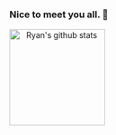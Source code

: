 ### Nice to meet you all. 👋

<div align="center">
    <!-- <a href="https://github.com/RyanProMax">
        <img align="left" src="https://github-readme-stats.vercel.app/api?username=RyanProMax&theme=tokyonight&show_icons=true&icon_color=CE1D2D&include_all_commits=true&hide=prs" alt="Ryan's github stats"/>
    </a> -->
    <a href="https://github.com/RyanProMax">
        <img align="left" src="https://github-readme-stats.vercel.app/api/top-langs/?username=RyanProMax&layout=compact&show_icons=truee&include_all_commits=true&theme=tokyonight&card_width=240" alt="Ryan's github stats" style="height: 170px;" />
    </a>
</div>
